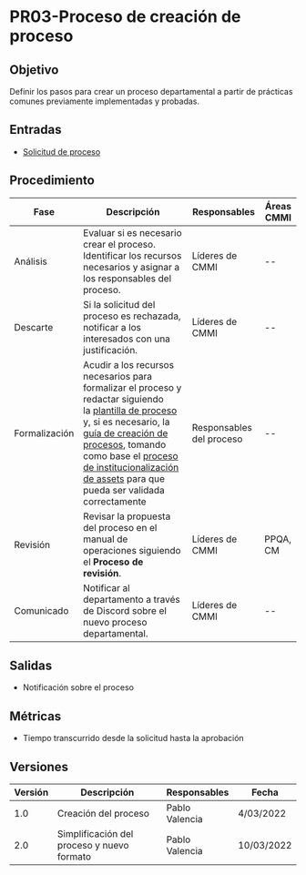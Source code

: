 # PR03-Proceso de creación de proceso

## Objetivo

Definir los pasos para crear un proceso departamental a partir de prácticas
comunes previamente implementadas y probadas.

## Entradas

- [Solicitud de proceso](https://forms.gle/DWKFqRoEY9vjzEb96)

## Procedimiento

| Fase          | Descripción                                                                                                                                                                                                                | Responsables             | Áreas CMMI |
|---------------|----------------------------------------------------------------------------------------------------------------------------------------------------------------------------------------------------------------------------|--------------------------|------------|
| Análisis      | Evaluar si es necesario crear el proceso. Identificar los recursos necesarios y asignar a los responsables del proceso.                                                                                                    | Líderes de CMMI          | --         |
| Descarte      | Si la solicitud del proceso es rechazada, notificar a los interesados con una justificación.                                                                                                                               | Líderes de CMMI          | --         |
| Formalización | Acudir a los recursos necesarios para formalizar el proceso y redactar siguiendo la [plantilla de proceso](../Plantillas/PL05.md) y, si es necesario, la [guía de creación de procesos](../Guias/GU01.md), tomando como base el [proceso de institucionalización de assets](../Procesos/PR09.md) para que pueda ser validada correctamente | Responsables del proceso | --         |
| Revisión      | Revisar la propuesta del proceso en el manual de operaciones siguiendo el **Proceso de revisión**.                                                                                                                         | Líderes de CMMI          | PPQA, CM   |
| Comunicado    | Notificar al departamento a través de Discord sobre el nuevo proceso departamental.                                                                                                                                        | Líderes de CMMI          | --         |

## Salidas

- Notificación sobre el proceso

## Métricas

- Tiempo transcurrido desde la solicitud hasta la aprobación

## Versiones

| Versión | Descripción                                | Responsables   | Fecha      |
| ------- | ------------------------------------------ | -------------- | ---------- |
| 1.0     | Creación del proceso                       | Pablo Valencia | 4/03/2022  |
| 2.0     | Simplificación del proceso y nuevo formato | Pablo Valencia | 10/03/2022 |